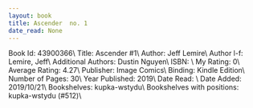```yaml
---
layout: book
title: Ascender  no. 1
date_read: None
---
```


Book Id: 43900366\ 
Title: Ascender #1\ 
Author: Jeff Lemire\ 
Author l-f: Lemire, Jeff\ 
Additional Authors: Dustin Nguyen\ 
ISBN: \ 
My Rating: 0\ 
Average Rating: 4.27\ 
Publisher: Image Comics\ 
Binding: Kindle Edition\ 
Number of Pages: 30\ 
Year Published: 2019\ 
Date Read: \ 
Date Added: 2019/10/21\ 
Bookshelves: kupka-wstydu\ 
Bookshelves with positions: kupka-wstydu (#512)\ 

